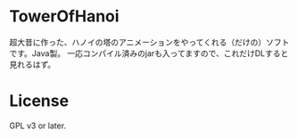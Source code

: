 TowerOfHanoi
============

超大昔に作った、ハノイの塔のアニメーションをやってくれる（だけの）ソフトです。Java製。
一応コンパイル済みのjarも入ってますので、これだけDLすると見れるはず。

License
=======
GPL v3 or later.
